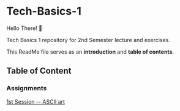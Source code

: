 # Tech-Basics-1

Hello There! 👋

Tech Basics 1 repository for 2nd Semester lecture and exercises. 

This ReadMe file serves as an **introduction** and **table of contents**.


## Table of Content

### Assignments

[1st Session -- ASCII art](https://github.com/CrvptiK/Tech-Basics-1/blob/main/assignments/week%201/ASCII)
